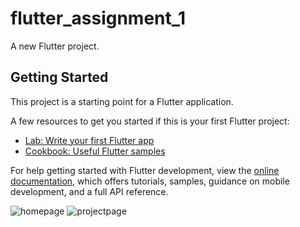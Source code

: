 # flutter_assignment_1

A new Flutter project.

## Getting Started

This project is a starting point for a Flutter application.

A few resources to get you started if this is your first Flutter project:

- [Lab: Write your first Flutter app](https://docs.flutter.dev/get-started/codelab)
- [Cookbook: Useful Flutter samples](https://docs.flutter.dev/cookbook)

For help getting started with Flutter development, view the
[online documentation](https://docs.flutter.dev/), which offers tutorials,
samples, guidance on mobile development, and a full API reference.


![homepage](https://user-images.githubusercontent.com/106548819/197898974-5f2a5c7c-6fbe-420f-a975-5ebfe8f96935.png)
![projectpage](https://user-images.githubusercontent.com/106548819/197899017-badd6682-a7dd-44c4-a086-de79a70e8ef4.png)

